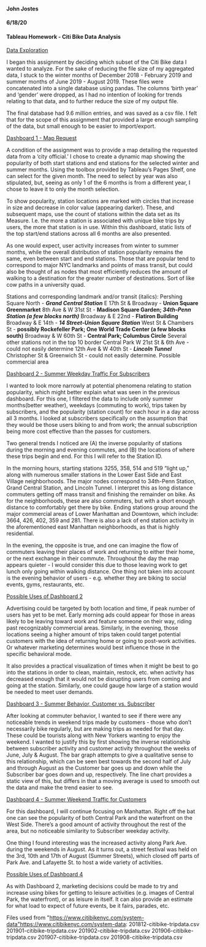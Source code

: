 <h4>John Jostes</h4>
<h4>6/18/20</h4>


<h4>Tableau Homework - Citi Bike Data Analysis</h4>


<ins>Data Exploration</ins>

I began this assignment by deciding which subset of the Citi Bike data I wanted to analyze. For the sake of reducing the file size of my aggregated data, I stuck to the winter months of December 2018 - February 2019 and summer months of June 2019 - August 2019. These files were concatenated into a single database using pandas. The columns ‘birth year’ and ‘gender’ were dropped, as I had no intention of looking for trends relating to that data, and to further reduce the size of my output file. 

The final database had 9.6 million entries, and was saved as a csv file. I felt that for the scope of this assignment that provided a large enough sampling of the data, but small enough to be easier to import/export. 

<ins>Dashboard 1 - Map Request</ins>

A condition of the assignment was to provide a map detailing the requested data from a ‘city official.’ I chose to create a dynamic map showing the popularity of both start stations and end stations for the selected winter and summer months. Using the toolbox provided by Tableau’s Pages Shelf, one can select for the given month. The need to select by year was also stipulated, but, seeing as only 1 of the 6 months is from a different year, I chose to leave it to only the month selection.

To show popularity, station locations are marked with circles that increase in size and decrease in color value (appearing darker). These, and subsequent maps, use the count of stations within the data set as its Measure. I.e. the more a station is associated with unique bike trips by users, the more that station is in use. Within this dashboard, static lists of the top start/end stations across all 6 months are also presented. 

As one would expect, user activity increases from winter to summer months, while the overall distribution of station popularity remains the same, even between start and end stations. Those that are popular tend to correspond to major NYC landmarks and points of mass transit, but could also be thought of as nodes that most efficiently reduces the amount of walking to a destination for the greater number of destinations. Sort of like cow paths in a university quad.

Stations and corresponding landmark and/or transit (italics):
Pershing Square North - <b><i>Grand Central Station</i></b>
E 17th St & Broadway - <b>Union Square Greenmarket</b>
8th Ave & W 31st St - <b>Madison Square Garden; <i>34th-Penn Station (a few blocks north)</i></b>
Broadway & E 22nd - <b>Flatiron Building</b>
Broadway & E 14th - <b><i>14 Street-Union Square Station</i></b>
West St & Chambers St - <b>possibly Rockefeller Park; One World Trade Center (a few blocks south)</b>
Broadway & W 60th St - <b>Central Park; Columbus Circle</b>
Several other stations not in the top 10 border Central Park
W 21st St & 6th Ave - could not easily determine
12th Ave & W 40th St - <b><i>Lincoln Tunnel</i></b>
Christopher St & Greenwich St - could not easily determine. Possible commercial area

<ins>Dashboard 2 - Summer Weekday Traffic For Subscribers</ins>

I wanted to look more narrowly at potential phenomena relating to station popularity, which might better explain what was seen in the previous dashboard. For this one, I filtered the data to include only summer months(better weather), weekdays (commuting to work), trips taken by subscribers, and the popularity (station count) for each hour in a day across all 3 months. I looked at subscribers specifically on the assumption that they would be those users biking to and from work; the annual subscription being more cost effective than the passes for customers. 

Two general trends I noticed are (A) the inverse popularity of stations during the morning and evening commutes, and (B) the locations of where these trips begin and end. For this I will refer to the Station ID.
 
In the morning hours, starting stations 3255, 358, 514 and 519 “light up,” along with numerous smaller stations in the Lower East Side and East Village neighborhoods. The major nodes correspond to 34th-Penn Station, Grand Central Station, and Lincoln Tunnel. I interpret this as long distance commuters getting off mass transit and finishing the remainder on bike. As for the neighborhoods, these are also commuters, but with a short enough distance to comfortably get there by bike. 
	Ending stations group around the major commercial areas of Lower Manhattan and Downtown, which include: 3664, 426, 402, 359 and 281. There is also a lack of end station activity in the aforementioned east Manhattan neighborhoods, as that is highly residential. 

In the evening, the opposite is true, and one can imagine the flow of commuters leaving their places of work and returning to either their home, or the next exchange in their commute. Throughout the day the map appears quieter - I would consider this due to those leaving work to get lunch only going within walking distance. One thing not taken into account is the evening behavior of users - e.g. whether they are biking to social events, gyms, restaurants, etc. 

<ins>Possible Uses of Dashboard 2</ins>

Advertising could be targeted by both location and time, if peak number of users has yet to be met. Early morning ads could appear for those in areas likely to be leaving toward work and feature someone on their way, riding past recognizably commercial areas. Similarly, in the evening, those locations seeing a higher amount of trips taken could target potential customers with the idea of returning home or going to post-work activities. Or whatever marketing determines would best influence those in the specific behavioral mode. 

It also provides a practical visualization of times when it might be best to go into the stations in order to clean, maintain, restock, etc. when activity has decreased enough that it would not be disrupting users from coming and going at the station. Similarly, one could gauge how large of a station would be needed to meet user demands. 


<ins>Dashboard 3 - Summer Behavior, Customer vs. Subscriber</ins>

After looking at commuter behavior, I wanted to see if there were any noticeable trends in weekend trips made by customers - those who don’t necessarily bike regularly, but are making trips as needed for that day. These could be tourists along with New Yorkers wanting to enjoy the weekend. I wanted to justify this by first showing the inverse relationship between subscriber activity and customer activity throughout the weeks of June, July & August. The bar graph attempts to give a qualitative sense to this relationship, which can be seen best towards the second half of July and through August as the Customer bar goes up and down while the Subscriber bar goes down and up, respectively. The line chart provides a static view of this, but differs in that a moving average is used to smooth out the data and make the trend easier to see.

<ins>Dashboard 4 - Summer Weekend Traffic for Customers</ins>

For this dashboard, I will continue focusing on Manhattan. Right off the bat one can see the popularity of both Central Park and the waterfront on the West Side. There’s a good amount of activity throughout the rest of the area, but no noticeable similarity to Subscriber weekday activity. 

One thing I found interesting was the increased activity along Park Ave. during the weekends in August. As it turns out, a street festival was held on the 3rd, 10th and 17th of August (Summer Streets), which closed off parts of Park Ave. and Lafayette St. to host a wide variety of activities.

<ins>Possible Uses of Dashboard 4</ins>

As with Dashboard 2, marketing decisions could be made to try and increase using bikes for getting to leisure activities (e.g. images of Central Park, the waterfront), or as leisure in itself. It can also provide an estimate for what load to expect of future events, be it fairs, parades, etc. 

Files used from "https://www.citibikenyc.com/system-data"https://www.citibikenyc.com/system-data:
201812-citibike-tripdata.csv
201901-citibike-tripdata.csv
201902-citibike-tripdata.csv
201906-citibike-tripdata.csv
201907-citibike-tripdata.csv
201908-citibike-tripdata.csv

